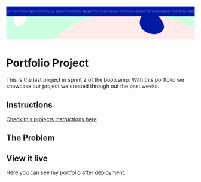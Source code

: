 <h1 align="center">
  <a href="">
    <img src="/react-p.svg" alt="Project Banner Image">
  </a>
</h1>

# Portfolio Project

This is the last project in sprint 2 of the bootcamp.
With this porftolio we showcase our project we created through out the past weeks.

## Instructions

[Check this projects instructions here](https://github.com/Technigo/project-portfolio/blob/main/instructions.md)

## The Problem

## View it live

Here you can see my portfolio after deployment.

